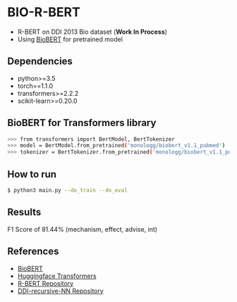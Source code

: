 # BIO-R-BERT

- R-BERT on DDI 2013 Bio dataset (**Work In Process**)
- Using [BioBERT](https://github.com/naver/biobert-pretrained) for pretrained model

## Dependencies

- python>=3.5
- torch==1.1.0
- transformers>=2.2.2
- scikit-learn>=0.20.0

## BioBERT for Transformers library

```bash
>>> from transformers import BertModel, BertTokenizer
>>> model = BertModel.from_pretrained('monologg/biobert_v1.1_pubmed')
>>> tokenizer = BertTokenizer.from_pretrained('monologg/biobert_v1.1_pubmed')
```

## How to run

```bash
$ python3 main.py --do_train --do_eval
```

## Results

F1 Score of 81.44% (mechanism, effect, advise, int)

## References

- [BioBERT](https://github.com/naver/biobert-pretrained)
- [Huggingface Transformers](https://github.com/huggingface/transformers)
- [R-BERT Repository](https://github.com/monologg/R-BERT)
- [DDI-recursive-NN Repository](https://github.com/arwhirang/DDI-recursive-NN)
